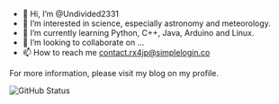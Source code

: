 - 👋 Hi, I’m @Undivided2331
- 👀 I’m interested in science, especially astronomy and meteorology.
- 🌱 I’m currently learning Python, C++, Java, Arduino and Linux.
- 💞️ I’m looking to collaborate on ...
- 📫 How to reach me contact.rx4jp@simplelogin.co

For more information, please visit my blog on my profile.

![GitHub Status](https://github-readme-stats.vercel.app/api?show_icons=true&username=Undivided2331&theme=dark)

<!---
WowZachWang/WowZachWang is a ✨ special ✨ repository because its `README.md` (this file) appears on your GitHub profile.
You can click the Preview link to take a look at your changes.
--->
